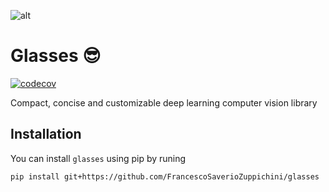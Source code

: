 ![alt](https://github.com/FrancescoSaverioZuppichini/glasses/blob/develop/docs/_static/images/background.png?raw=true)
# Glasses 😎

[![codecov](https://codecov.io/gh/FrancescoSaverioZuppichini/glasses/branch/develop/graph/badge.svg)](https://codecov.io/gh/FrancescoSaverioZuppichini/glasses)

Compact, concise and customizable 
deep learning computer vision library 

## Installation

You can install `glasses` using pip by runing

```
pip install git+https://github.com/FrancescoSaverioZuppichini/glasses
```
